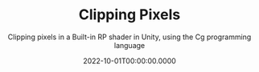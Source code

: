 ---
date: '2022-10-01T00:00:00.0000'
videosNames:
  - 2.mp4
  - 3a.mp4
  - 3b.mp4
title: Clipping Pixels
subtitle: Clipping pixels in a Built-in RP shader in Unity, using the Cg
  programming language
implementationDetails:
  - Clipping using Perlin Noise.
  - Clipping using cosine function of the Object position of vertices.
  - Shadow casting and culling manipulation.
  - Implement a basic Lambert lighting model for better graphic appreciation of
    the clipping effect.
tags:
  - Cg
  - Built-in RP
  - ShaderLab
  - Unity
  - Vertex Shader
  - Fragment Shader
technology: UnityEngine
category: Shaders
---